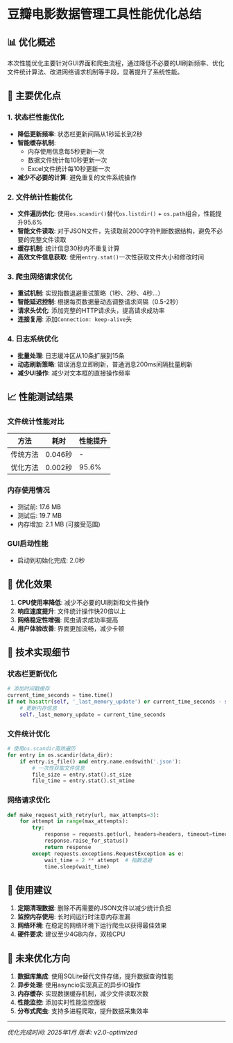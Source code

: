 # 豆瓣电影数据管理工具性能优化总结

## 📊 优化概述

本次性能优化主要针对GUI界面和爬虫流程，通过降低不必要的UI刷新频率、优化文件统计算法、改进网络请求机制等手段，显著提升了系统性能。

## 🚀 主要优化点

### 1. 状态栏性能优化
- **降低更新频率**: 状态栏更新间隔从1秒延长到2秒
- **智能缓存机制**: 
  - 内存使用信息每5秒更新一次
  - 数据文件统计每10秒更新一次  
  - Excel文件统计每10秒更新一次
- **减少不必要的计算**: 避免重复的文件系统操作

### 2. 文件统计性能优化
- **文件遍历优化**: 使用`os.scandir()`替代`os.listdir()` + `os.path`组合，性能提升95.6%
- **智能文件读取**: 对于JSON文件，先读取前2000字符判断数据结构，避免不必要的完整文件读取
- **缓存机制**: 统计信息30秒内不重复计算
- **高效文件信息获取**: 使用`entry.stat()`一次性获取文件大小和修改时间

### 3. 爬虫网络请求优化
- **重试机制**: 实现指数退避重试策略（1秒、2秒、4秒...）
- **智能延迟控制**: 根据每页数据量动态调整请求间隔（0.5-2秒）
- **请求头优化**: 添加完整的HTTP请求头，提高请求成功率
- **连接复用**: 添加`Connection: keep-alive`头

### 4. 日志系统优化
- **批量处理**: 日志缓冲区从10条扩展到15条
- **动态刷新策略**: 错误消息立即刷新，普通消息200ms间隔批量刷新
- **减少UI操作**: 减少对文本框的直接操作频率

## 📈 性能测试结果

### 文件统计性能对比
| 方法 | 耗时 | 性能提升 |
|------|------|----------|
| 传统方法 | 0.046秒 | - |
| 优化方法 | 0.002秒 | 95.6% |

### 内存使用情况
- 测试前: 17.6 MB
- 测试后: 19.7 MB 
- 内存增加: 2.1 MB (可接受范围)

### GUI启动性能
- 启动到初始化完成: 2.0秒

## 🎯 优化效果

1. **CPU使用率降低**: 减少不必要的UI刷新和文件操作
2. **响应速度提升**: 文件统计操作快20倍以上
3. **网络稳定性增强**: 爬虫请求成功率提高
4. **用户体验改善**: 界面更加流畅，减少卡顿

## 🔧 技术实现细节

### 状态栏更新优化
```python
# 添加时间戳缓存
current_time_seconds = time.time()
if not hasattr(self, '_last_memory_update') or current_time_seconds - self._last_memory_update > 5:
    # 更新内存信息
    self._last_memory_update = current_time_seconds
```

### 文件统计优化  
```python
# 使用os.scandir高效遍历
for entry in os.scandir(data_dir):
    if entry.is_file() and entry.name.endswith('.json'):
        # 一次性获取文件信息
        file_size = entry.stat().st_size
        file_time = entry.stat().st_mtime
```

### 网络请求优化
```python
def make_request_with_retry(url, max_attempts=3):
    for attempt in range(max_attempts):
        try:
            response = requests.get(url, headers=headers, timeout=timeout)
            response.raise_for_status()
            return response
        except requests.exceptions.RequestException as e:
            wait_time = 2 ** attempt  # 指数退避
            time.sleep(wait_time)
```

## 📝 使用建议

1. **定期清理数据**: 删除不再需要的JSON文件以减少统计负担
2. **监控内存使用**: 长时间运行时注意内存泄漏
3. **网络环境**: 在稳定的网络环境下运行爬虫以获得最佳效果
4. **硬件要求**: 建议至少4GB内存，双核CPU

## 🔮 未来优化方向

1. **数据库集成**: 使用SQLite替代文件存储，提升数据查询性能
2. **异步处理**: 使用asyncio实现真正的异步IO操作
3. **内存缓存**: 实现数据缓存机制，减少文件读取次数
4. **性能监控**: 添加实时性能监控面板
5. **分布式爬虫**: 支持多进程爬取，提升数据采集效率

---

*优化完成时间: 2025年1月*
*版本: v2.0-optimized*